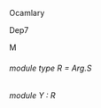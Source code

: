 Ocamlary

Dep7

M



######  module        type          R      =   Arg.S          



######  module          Y      :   R          



